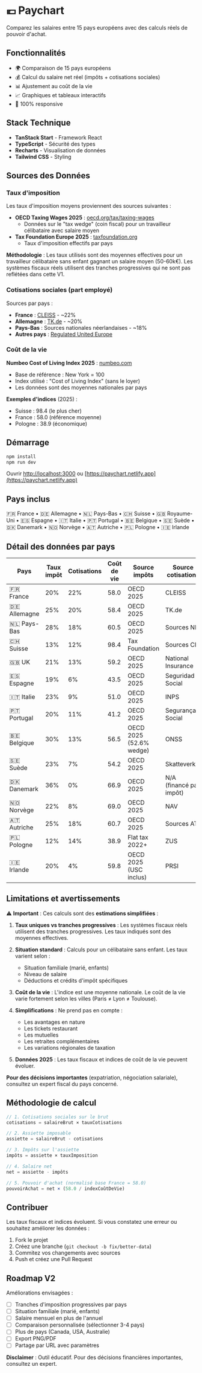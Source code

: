 # 💶 Paychart

Comparez les salaires entre 15 pays européens avec des calculs réels de pouvoir d'achat.

## Fonctionnalités

- 🌍 Comparaison de 15 pays européens
- 💰 Calcul du salaire net réel (impôts + cotisations sociales)
- 📊 Ajustement au coût de la vie
- 📈 Graphiques et tableaux interactifs
- 📱 100% responsive

## Stack Technique

- **TanStack Start** - Framework React
- **TypeScript** - Sécurité des types
- **Recharts** - Visualisation de données
- **Tailwind CSS** - Styling

## Sources des Données

### Taux d'imposition

Les taux d'imposition moyens proviennent des sources suivantes :

- **OECD Taxing Wages 2025** : [oecd.org/tax/taxing-wages](https://www.oecd.org/tax/taxing-wages/)
  - Données sur le "tax wedge" (coin fiscal) pour un travailleur célibataire avec salaire moyen
- **Tax Foundation Europe 2025** : [taxfoundation.org](https://taxfoundation.org/data/all/eu/top-personal-income-tax-rates-europe/)
  - Taux d'imposition effectifs par pays

**Méthodologie** : Les taux utilisés sont des moyennes effectives pour un travailleur célibataire sans enfant gagnant un salaire moyen (50-60k€). Les systèmes fiscaux réels utilisent des tranches progressives qui ne sont pas reflétées dans cette V1.

### Cotisations sociales (part employé)

Sources par pays :

- **France** : [CLEISS](https://www.cleiss.fr/docs/regimes/regime_france/an_a2.html) - ~22%
- **Allemagne** : [TK.de](https://www.tk.de/en/become-a-member/join-tk/contribution-rate-social-security-2037092) - ~20%
- **Pays-Bas** : Sources nationales néerlandaises - ~18%
- **Autres pays** : [Regulated United Europe](https://rue.ee/blog/social-security-tax-rates-in-europe-2024/)

### Coût de la vie

**Numbeo Cost of Living Index 2025** : [numbeo.com](https://www.numbeo.com/cost-of-living/rankings_by_country.jsp?title=2025&region=150)

- Base de référence : New York = 100
- Index utilisé : "Cost of Living Index" (sans le loyer)
- Les données sont des moyennes nationales par pays

**Exemples d'indices** (2025) :
- Suisse : 98.4 (le plus cher)
- France : 58.0 (référence moyenne)
- Pologne : 38.9 (économique)

## Démarrage

```bash
npm install
npm run dev
```

Ouvrir [http://localhost:3000](http://localhost:3000)
ou [https://paychart.netlify.app](https://paychart.netlify.app)

## Pays inclus

🇫🇷 France • 🇩🇪 Allemagne • 🇳🇱 Pays-Bas • 🇨🇭 Suisse • 🇬🇧 Royaume-Uni • 🇪🇸 Espagne • 🇮🇹 Italie • 🇵🇹 Portugal • 🇧🇪 Belgique • 🇸🇪 Suède • 🇩🇰 Danemark • 🇳🇴 Norvège • 🇦🇹 Autriche • 🇵🇱 Pologne • 🇮🇪 Irlande

## Détail des données par pays

| Pays | Taux impôt | Cotisations | Coût de vie | Source impôts | Source cotisations |
|------|------------|-------------|-------------|---------------|-------------------|
| 🇫🇷 France | 20% | 22% | 58.0 | OECD 2025 | CLEISS |
| 🇩🇪 Allemagne | 25% | 20% | 58.4 | OECD 2025 | TK.de |
| 🇳🇱 Pays-Bas | 28% | 18% | 60.5 | OECD 2025 | Sources NL |
| 🇨🇭 Suisse | 13% | 12% | 98.4 | Tax Foundation | Sources CH |
| 🇬🇧 UK | 21% | 13% | 59.2 | OECD 2025 | National Insurance |
| 🇪🇸 Espagne | 19% | 6% | 43.5 | OECD 2025 | Seguridad Social |
| 🇮🇹 Italie | 23% | 9% | 51.0 | OECD 2025 | INPS |
| 🇵🇹 Portugal | 20% | 11% | 41.2 | OECD 2025 | Segurança Social |
| 🇧🇪 Belgique | 30% | 13% | 56.5 | OECD 2025 (52.6% wedge) | ONSS |
| 🇸🇪 Suède | 23% | 7% | 54.2 | OECD 2025 | Skatteverket |
| 🇩🇰 Danemark | 36% | 0% | 66.9 | OECD 2025 | N/A (financé par impôt) |
| 🇳🇴 Norvège | 22% | 8% | 69.0 | OECD 2025 | NAV |
| 🇦🇹 Autriche | 25% | 18% | 60.7 | OECD 2025 | Sources AT |
| 🇵🇱 Pologne | 12% | 14% | 38.9 | Flat tax 2022+ | ZUS |
| 🇮🇪 Irlande | 20% | 4% | 59.8 | OECD 2025 (USC inclus) | PRSI |

## Limitations et avertissements

⚠️ **Important** : Ces calculs sont des **estimations simplifiées** :

1. **Taux uniques vs tranches progressives** : Les systèmes fiscaux réels utilisent des tranches progressives. Les taux indiqués sont des moyennes effectives.

2. **Situation standard** : Calculs pour un célibataire sans enfant. Les taux varient selon :
   - Situation familiale (marié, enfants)
   - Niveau de salaire
   - Déductions et crédits d'impôt spécifiques

3. **Coût de la vie** : L'indice est une moyenne nationale. Le coût de la vie varie fortement selon les villes (Paris ≠ Lyon ≠ Toulouse).

4. **Simplifications** : Ne prend pas en compte :
   - Les avantages en nature
   - Les tickets restaurant
   - Les mutuelles
   - Les retraites complémentaires
   - Les variations régionales de taxation

5. **Données 2025** : Les taux fiscaux et indices de coût de la vie peuvent évoluer.

**Pour des décisions importantes** (expatriation, négociation salariale), consultez un expert fiscal du pays concerné.

## Méthodologie de calcul

```typescript
// 1. Cotisations sociales sur le brut
cotisations = salaireBrut × tauxCotisations

// 2. Assiette imposable
assiette = salaireBrut - cotisations

// 3. Impôts sur l'assiette
impôts = assiette × tauxImposition

// 4. Salaire net
net = assiette - impôts

// 5. Pouvoir d'achat (normalisé base France = 58.0)
pouvoirAchat = net × (58.0 / indexCoûtDeVie)
```

## Contribuer

Les taux fiscaux et indices évoluent. Si vous constatez une erreur ou souhaitez améliorer les données :

1. Fork le projet
2. Créez une branche (`git checkout -b fix/better-data`)
3. Commitez vos changements avec sources
4. Push et créez une Pull Request

## Roadmap V2

Améliorations envisagées :

- [ ] Tranches d'imposition progressives par pays
- [ ] Situation familiale (marié, enfants)
- [ ] Salaire mensuel en plus de l'annuel
- [ ] Comparaison personnalisée (sélectionner 3-4 pays)
- [ ] Plus de pays (Canada, USA, Australie)
- [ ] Export PNG/PDF
- [ ] Partage par URL avec paramètres

**Disclaimer** : Outil éducatif. Pour des décisions financières importantes, consultez un expert.
